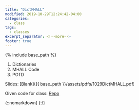 ```yaml
---
title: "DictMHALL"
modified: 2019-10-29T12:24:42-04:00
categories:
  - class
tags:
  - classes
excerpt_separator: <!--more-->
footer: true
---
```


{% include base_path %}

1. Dictionaries
1. MHALL Code
2. POTD

<!--more-->

Slides: [Blank]({{ base_path }}/assets/pdfs/1029DictMHALL.pdf)

Given code for class: [Repo](https://github.students.cs.ubc.ca/cpsc203-2019w-t1/LecMHALL)

{::nomarkdown}
<object data="{{ base_path }}/assets/pdfs/1029DictMHALL.pdf" width="500" height="500" type='application/pdf'/>
</object>
{:/}

